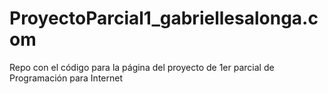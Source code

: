 # ProyectoParcial1_gabriellesalonga.com
Repo con el código para la página del proyecto de 1er parcial de Programación para Internet

